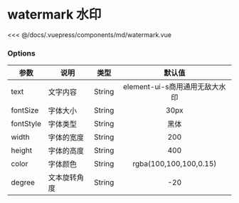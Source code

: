 # watermark 水印

<demo-block 
title="示例"
description="调取原生的摄像头调用开始函数和结束函数，停止后即可获取录制片段">
  <md-watermark/>
  <highlight-code slot="highlight" lang="vue">
<<< @/docs/.vuepress/components/md/watermark.vue
  </highlight-code>
</demo-block>


### Options
|    参数    |    说明   |   类型   |	默认值	|
| -----------------  | ---------------- | :--------: | :----------: |
| text       | 文字内容 |String| element-ui-s商用通用无敌大水印 |
| fontSize         | 字体大小 |String | 30px |
| fontStyle  | 字体类型 | String | 黑体 |
| width     | 字体的宽度 | String |200
| height     | 字体的高度 | String | 400 |
| color     | 字体颜色 | String | rgba(100,100,100,0.15) |
| degree     | 文本旋转角度 | String | -20 |

<start />